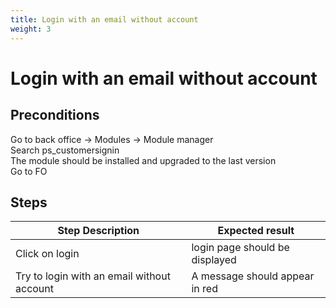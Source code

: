 ```yaml
---
title: Login with an email without account
weight: 3
---
```


# Login with an email without account

## Preconditions

Go to back office -> Modules -> Module manager<br />
Search ps_customersignin<br />
The module should be installed and upgraded to the last version<br />
Go to FO
## Steps
| Step Description | Expected result |
| ----- | ----- |
| Click on login | login page should be displayed |
| Try to login with an email without account | A message should appear in red |

